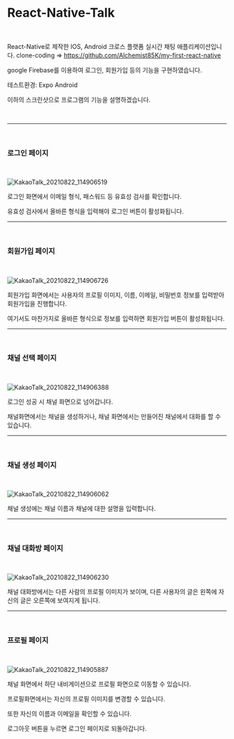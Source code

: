 # React-Native-Talk

<br>

React-Native로 제작한 IOS, Android 크로스 플랫폼 실시간 채팅 애플리케이션입니다. clone-coding => https://github.com/Alchemist85K/my-first-react-native

google Firebase를 이용하여 로그인, 회원가입 등의 기능을 구현하였습니다.

테스트환경: Expo Android 

이하의 스크린샷으로 프로그램의 기능을 설명하겠습니다.

<br>

------------
<br>

### 로그인 페이지 

<br>

![KakaoTalk_20210822_114906519](https://user-images.githubusercontent.com/55654216/130340350-823a5c3c-6049-430c-ab99-20eb97eec7a6.jpg)

로그인 화면에서 이메일 형식, 패스워드 등 유효성 검사를 확인합니다. 

유효성 검사에서 올바른 형식을 입력해야 로그인 버튼이 활성화됩니다.

------------
<br>

### 회원가입 페이지 

<br>

![KakaoTalk_20210822_114906726](https://user-images.githubusercontent.com/55654216/130340351-7576aaa5-cc25-428b-afcb-01c619c53543.jpg)

회원가입 화면에서는 사용자의 프로필 이미지, 이름, 이메일, 비밀번호 정보를 입력받아 회원가입을 진행합니다.

여기서도 마찬가지로 올바른 형식으로 정보를 입력하면 회원가입 버튼이 활성화됩니다.

------------
<br>

### 채널 선택 페이지 
<br>

![KakaoTalk_20210822_114906388](https://user-images.githubusercontent.com/55654216/130340357-8aad47a0-7808-4c22-a938-3862797689bf.jpg)

로그인 성공 시 채널 화면으로 넘어갑니다.

채널화면에서는 채널을 생성하거나, 채널 화면에서는 만들어진 채널에서 대화를 할 수 있습니다. 

------------
<br>

### 채널 생성 페이지 
<br>

![KakaoTalk_20210822_114906062](https://user-images.githubusercontent.com/55654216/130340354-79cedc34-4c16-487e-b798-87a025d36f6c.jpg)

채널 생성에는 채널 이름과 채널에 대한 설명을 입력합니다.

------------
<br>

### 채널 대화방 페이지 
<br>

![KakaoTalk_20210822_114906230](https://user-images.githubusercontent.com/55654216/130340355-9eb337a4-6deb-4a77-847d-f682a60e3d37.jpg)

채널 대화방에서는 다른 사람의 프로필 이미지가 보이며, 다른 사용자의 글은 왼쪽에 자신의 글은 오른쪽에 보여지게 됩니다.

------------
<br>

### 프로필 페이지 
<br>

![KakaoTalk_20210822_114905887](https://user-images.githubusercontent.com/55654216/130340353-e59f15de-8a97-450c-a95b-8a2662461199.jpg)

채널 화면에서 하단 내비게이션으로 프로필 화면으로 이동할 수 있습니다. 

프로필화면에서는 자신의 프로필 이미지를 변경할 수 있습니다.

또한 자신의 이름과 이메일을 확인할 수 있습니다. 

로그아웃 버튼을 누르면 로그인 페이지로 되돌아갑니다.

